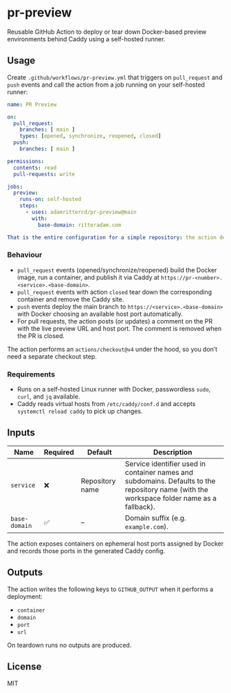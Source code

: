 # pr-preview

Reusable GitHub Action to deploy or tear down Docker-based preview environments behind Caddy using a self-hosted runner.

## Usage

Create `.github/workflows/pr-preview.yml` that triggers on `pull_request` and `push` events and call the action from a job running on your self-hosted runner:

```yaml
name: PR Preview

on:
  pull_request:
    branches: [ main ]
    types: [opened, synchronize, reopened, closed]
  push:
    branches: [ main ]

permissions:
  contents: read
  pull-requests: write

jobs:
  preview:
    runs-on: self-hosted
    steps:
      - uses: adamrittercd/pr-preview@main
        with:
          base-domain: ritteradam.com

That is the entire configuration for a simple repository: the action derives the service name automatically and only needs the base domain (`ritteradam.com` in this example) to publish previews.
```

### Behaviour

- `pull_request` events (opened/synchronize/reopened) build the Docker image, run a container, and publish it via Caddy at `https://pr-<number>.<service>.<base-domain>`.
- `pull_request` events with action `closed` tear down the corresponding container and remove the Caddy site.
- `push` events deploy the main branch to `https://<service>.<base-domain>` with Docker choosing an available host port automatically.
- For pull requests, the action posts (or updates) a comment on the PR with the live preview URL and host port. The comment is removed when the PR is closed.

The action performs an `actions/checkout@v4` under the hood, so you don’t need a separate checkout step.

### Requirements

- Runs on a self-hosted Linux runner with Docker, passwordless `sudo`, `curl`, and `jq` available.
- Caddy reads virtual hosts from `/etc/caddy/conf.d` and accepts `systemctl reload caddy` to pick up changes.

## Inputs

| Name | Required | Default | Description |
| --- | --- | --- | --- |
| `service` | ❌ | Repository name | Service identifier used in container names and subdomains. Defaults to the repository name (with the workspace folder name as a fallback). |
| `base-domain` | ✅ | – | Domain suffix (e.g. `example.com`). |

The action exposes containers on ephemeral host ports assigned by Docker and records those ports in the generated Caddy config.

## Outputs

The action writes the following keys to `GITHUB_OUTPUT` when it performs a deployment:

- `container`
- `domain`
- `port`
- `url`

On teardown runs no outputs are produced.

## License

MIT
